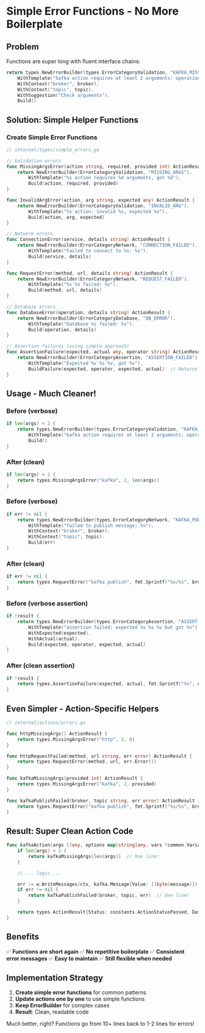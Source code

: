 # Simple Error Functions - No More Boilerplate

## Problem
Functions are super long with fluent interface chains:
```go
return types.NewErrorBuilder(types.ErrorCategoryValidation, "KAFKA_MISSING_ARGS").
    WithTemplate("kafka action requires at least 2 arguments: operation, broker").
    WithContext("broker", broker).
    WithContext("topic", topic).
    WithSuggestion("Check arguments").
    Build()
```

## Solution: Simple Helper Functions

### Create Simple Error Functions
```go
// internal/types/simple_errors.go

// Validation errors
func MissingArgsError(action string, required, provided int) ActionResult {
    return NewErrorBuilder(ErrorCategoryValidation, "MISSING_ARGS").
        WithTemplate("%s action requires %d arguments, got %d").
        Build(action, required, provided)
}

func InvalidArgError(action, arg string, expected any) ActionResult {
    return NewErrorBuilder(ErrorCategoryValidation, "INVALID_ARG").
        WithTemplate("%s action: invalid %s, expected %v").
        Build(action, arg, expected)
}

// Network errors  
func ConnectionError(service, details string) ActionResult {
    return NewErrorBuilder(ErrorCategoryNetwork, "CONNECTION_FAILED").
        WithTemplate("Failed to connect to %s: %s").
        Build(service, details)
}

func RequestError(method, url, details string) ActionResult {
    return NewErrorBuilder(ErrorCategoryNetwork, "REQUEST_FAILED").
        WithTemplate("%s %s failed: %s").
        Build(method, url, details)
}

// Database errors
func DatabaseError(operation, details string) ActionResult {
    return NewErrorBuilder(ErrorCategoryDatabase, "DB_ERROR").
        WithTemplate("Database %s failed: %s").
        Build(operation, details)
}

// Assertion failures (using simple approach)
func AssertionFailure(expected, actual any, operator string) ActionResult {
    return NewErrorBuilder(ErrorCategoryAssertion, "ASSERTION_FAILED").
        WithTemplate("Expected %v %s %v, got %v").
        BuildFailure(expected, operator, expected, actual)  // Returns FAILED status
}
```

## Usage - Much Cleaner!

### Before (verbose)
```go
if len(args) < 2 {
    return types.NewErrorBuilder(types.ErrorCategoryValidation, "KAFKA_MISSING_ARGS").
        WithTemplate("kafka action requires at least 2 arguments: operation, broker").
        Build()
}
```

### After (clean)
```go
if len(args) < 2 {
    return types.MissingArgsError("kafka", 2, len(args))
}
```

### Before (verbose)
```go
if err != nil {
    return types.NewErrorBuilder(types.ErrorCategoryNetwork, "KAFKA_PUBLISH_FAILED").
        WithTemplate("failed to publish message: %v").
        WithContext("broker", broker).
        WithContext("topic", topic).
        Build(err)
}
```

### After (clean)
```go
if err != nil {
    return types.RequestError("kafka publish", fmt.Sprintf("%s/%s", broker, topic), err.Error())
}
```

### Before (verbose assertion)
```go
if !result {
    return types.NewErrorBuilder(types.ErrorCategoryAssertion, "ASSERT_COMPARISON_FAILED").
        WithTemplate("assertion failed: expected %v %s %v but got %v").
        WithExpected(expected).
        WithActual(actual).
        Build(expected, operator, expected, actual)
}
```

### After (clean assertion)
```go
if !result {
    return types.AssertionFailure(expected, actual, fmt.Sprintf("%v", operator))
}
```

## Even Simpler - Action-Specific Helpers

```go
// internal/actions/errors.go

func httpMissingArgs() ActionResult {
    return types.MissingArgsError("http", 2, 0)
}

func httpRequestFailed(method, url string, err error) ActionResult {
    return types.RequestError(method, url, err.Error())
}

func kafkaMissingArgs(provided int) ActionResult {
    return types.MissingArgsError("kafka", 2, provided)
}

func kafkaPublishFailed(broker, topic string, err error) ActionResult {
    return types.RequestError("kafka publish", fmt.Sprintf("%s/%s", broker, topic), err.Error())
}
```

## Result: Super Clean Action Code

```go
func kafkaAction(args []any, options map[string]any, vars *common.Variables) types.ActionResult {
    if len(args) < 2 {
        return kafkaMissingArgs(len(args))  // One line!
    }

    // ... logic ...

    err := w.WriteMessages(ctx, kafka.Message{Value: []byte(message)})
    if err != nil {
        return kafkaPublishFailed(broker, topic, err)  // One line!
    }

    return types.ActionResult{Status: constants.ActionStatusPassed, Data: map[string]any{"status": "published"}}
}
```

## Benefits

✅ **Functions are short again**
✅ **No repetitive boilerplate** 
✅ **Consistent error messages**
✅ **Easy to maintain**
✅ **Still flexible when needed**

## Implementation Strategy

1. **Create simple error functions** for common patterns
2. **Update actions one by one** to use simple functions
3. **Keep ErrorBuilder** for complex cases
4. **Result**: Clean, readable code

Much better, right? Functions go from 10+ lines back to 1-2 lines for errors!
